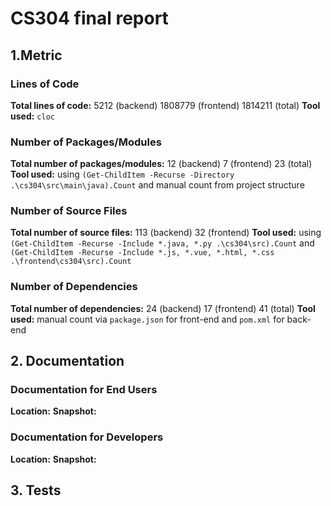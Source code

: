 # CS304 final report
## 1.Metric
### Lines of Code
**Total lines of code:**
5212 (backend)
1808779 (frontend)
1814211 (total)
**Tool used:**
`cloc`
### Number of Packages/Modules
**Total number of packages/modules:**
12 (backend)
7 (frontend)
23 (total)
**Tool used:**
using `(Get-ChildItem -Recurse -Directory .\cs304\src\main\java).Count` and manual count from project structure
### Number of Source Files
**Total number of source files:**
113 (backend)
32 (frontend)
**Tool used:**
using `(Get-ChildItem -Recurse -Include *.java, *.py .\cs304\src).Count` and `(Get-ChildItem -Recurse -Include *.js, *.vue, *.html, *.css .\frontend\cs304\src).Count`
### Number of Dependencies
**Total number of dependencies:**
24 (backend)
17 (frontend)
41 (total)
**Tool used:**
manual count via `package.json` for front-end and `pom.xml` for back-end
## 2. Documentation
### Documentation for End Users
**Location:**
**Snapshot:**
### Documentation for Developers
**Location:**
**Snapshot:**
## 3. Tests